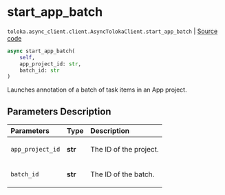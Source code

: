 # start_app_batch
`toloka.async_client.client.AsyncTolokaClient.start_app_batch` | [Source code](https://github.com/Toloka/toloka-kit/blob/v1.1.3/src/async_client/client.py#L0)

```python
async start_app_batch(
    self,
    app_project_id: str,
    batch_id: str
)
```

Launches annotation of a batch of task items in an App project.

## Parameters Description

| Parameters | Type | Description |
| :----------| :----| :-----------|
`app_project_id`|**str**|<p>The ID of the project.</p>
`batch_id`|**str**|<p>The ID of the batch.</p>

